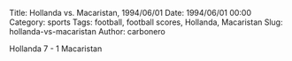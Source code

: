 Title: Hollanda vs. Macaristan, 1994/06/01
Date: 1994/06/01 00:00
Category: sports
Tags: football, football scores, Hollanda, Macaristan
Slug: hollanda-vs-macaristan
Author: carbonero


Hollanda 7 - 1 Macaristan
